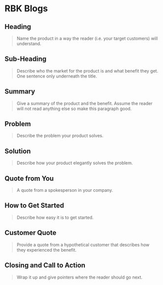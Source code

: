 # RBK Blogs

## Heading

> Name the product in a way the reader (i.e. your target customers) will understand.

## Sub-Heading

> Describe who the market for the product is and what benefit they get. One sentence only underneath the title.

## Summary

> Give a summary of the product and the benefit. Assume the reader will not read anything else so make this paragraph good.

## Problem

> Describe the problem your product solves.

## Solution

> Describe how your product elegantly solves the problem.

## Quote from You

> A quote from a spokesperson in your company.

## How to Get Started

> Describe how easy it is to get started.

## Customer Quote

> Provide a quote from a hypothetical customer that describes how they experienced the benefit.

## Closing and Call to Action

> Wrap it up and give pointers where the reader should go next.
